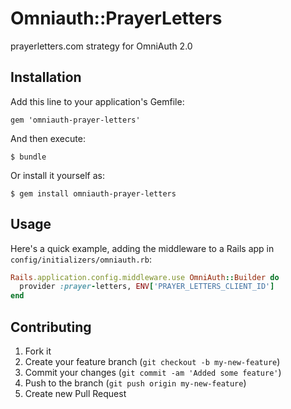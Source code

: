 # Omniauth::PrayerLetters

prayerletters.com strategy for OmniAuth 2.0

## Installation

Add this line to your application's Gemfile:

    gem 'omniauth-prayer-letters'

And then execute:

    $ bundle

Or install it yourself as:

    $ gem install omniauth-prayer-letters

## Usage

Here's a quick example, adding the middleware to a Rails app in `config/initializers/omniauth.rb`:

```ruby
Rails.application.config.middleware.use OmniAuth::Builder do
  provider :prayer-letters, ENV['PRAYER_LETTERS_CLIENT_ID']
end
```


## Contributing

1. Fork it
2. Create your feature branch (`git checkout -b my-new-feature`)
3. Commit your changes (`git commit -am 'Added some feature'`)
4. Push to the branch (`git push origin my-new-feature`)
5. Create new Pull Request
